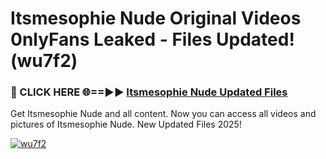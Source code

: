 # Itsmesophie Nude Original Videos 0nlyFans Leaked - Files Updated! (wu7f2)

<h3>🔴 CLICK HERE 🌐==►► <a href="https://tinyurl.com/y5r63du9" rel="nofollow">Itsmesophie Nude Updated Files</a></h3>

Get Itsmesophie Nude and all content. Now you can access all videos and pictures of Itsmesophie Nude. New Updated Files 2025!

[![wu7f2](https://i.imgur.com/UVo9nyh.gif)](https://tinyurl.com/y5r63du9)